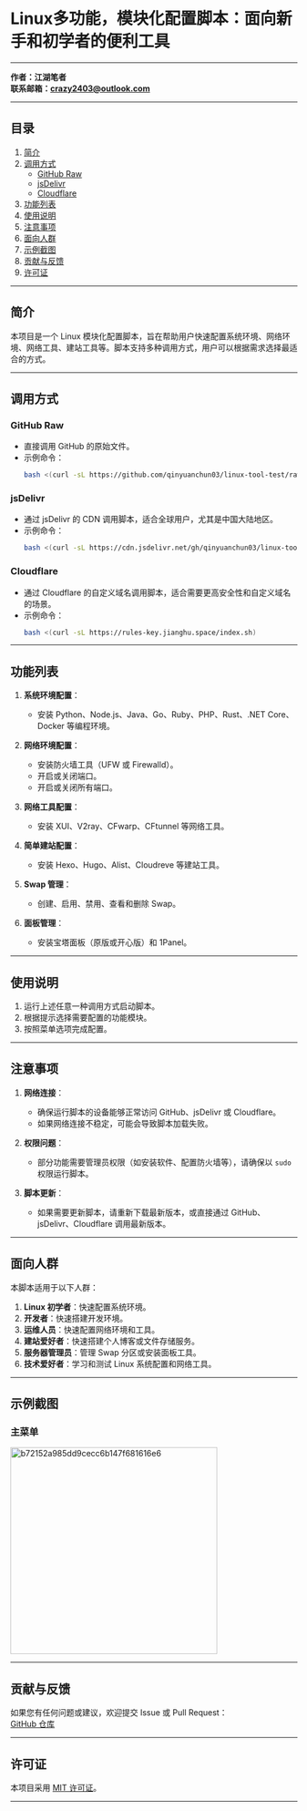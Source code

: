 # Linux多功能，模块化配置脚本：面向新手和初学者的便利工具
---
**作者：江湖笔者**  
**联系邮箱：crazy2403@outlook.com**

---

## 目录
1. [简介](#简介)
2. [调用方式](#调用方式)
   - [GitHub Raw](#github-raw)
   - [jsDelivr](#jsdelivr)
   - [Cloudflare](#cloudflare)
3. [功能列表](#功能列表)
4. [使用说明](#使用说明)
5. [注意事项](#注意事项)
6. [面向人群](#面向人群)
7. [示例截图](#示例截图)
8. [贡献与反馈](#贡献与反馈)
9. [许可证](#许可证)

---

## 简介
本项目是一个 Linux 模块化配置脚本，旨在帮助用户快速配置系统环境、网络环境、网络工具、建站工具等。脚本支持多种调用方式，用户可以根据需求选择最适合的方式。

---

## 调用方式

### GitHub Raw
- 直接调用 GitHub 的原始文件。
- 示例命令：
  ```bash
  bash <(curl -sL https://github.com/qinyuanchun03/linux-tool-test/raw/main/index.sh)
  ```

### jsDelivr
- 通过 jsDelivr 的 CDN 调用脚本，适合全球用户，尤其是中国大陆地区。
- 示例命令：
  ```bash
  bash <(curl -sL https://cdn.jsdelivr.net/gh/qinyuanchun03/linux-tool-test@main/index.sh)
  ```

### Cloudflare
- 通过 Cloudflare 的自定义域名调用脚本，适合需要更高安全性和自定义域名的场景。
- 示例命令：
  ```bash
  bash <(curl -sL https://rules-key.jianghu.space/index.sh)
  ```

---

## 功能列表
1. **系统环境配置**：
   - 安装 Python、Node.js、Java、Go、Ruby、PHP、Rust、.NET Core、Docker 等编程环境。

2. **网络环境配置**：
   - 安装防火墙工具（UFW 或 Firewalld）。
   - 开启或关闭端口。
   - 开启或关闭所有端口。

3. **网络工具配置**：
   - 安装 XUI、V2ray、CFwarp、CFtunnel 等网络工具。

4. **简单建站配置**：
   - 安装 Hexo、Hugo、Alist、Cloudreve 等建站工具。

5. **Swap 管理**：
   - 创建、启用、禁用、查看和删除 Swap。

6. **面板管理**：
   - 安装宝塔面板（原版或开心版）和 1Panel。

---

## 使用说明
1. 运行上述任意一种调用方式启动脚本。
2. 根据提示选择需要配置的功能模块。
3. 按照菜单选项完成配置。

---

## 注意事项
1. **网络连接**：
   - 确保运行脚本的设备能够正常访问 GitHub、jsDelivr 或 Cloudflare。
   - 如果网络连接不稳定，可能会导致脚本加载失败。

2. **权限问题**：
   - 部分功能需要管理员权限（如安装软件、配置防火墙等），请确保以 `sudo` 权限运行脚本。

3. **脚本更新**：
   - 如果需要更新脚本，请重新下载最新版本，或直接通过 GitHub、jsDelivr、Cloudflare 调用最新版本。

---

## 面向人群
本脚本适用于以下人群：
1. **Linux 初学者**：快速配置系统环境。
2. **开发者**：快速搭建开发环境。
3. **运维人员**：快速配置网络环境和工具。
4. **建站爱好者**：快速搭建个人博客或文件存储服务。
5. **服务器管理员**：管理 Swap 分区或安装面板工具。
6. **技术爱好者**：学习和测试 Linux 系统配置和网络工具。

---

## 示例截图
### 主菜单
<img width="363" alt="b72152a985dd9cecc6b147f681616e6" src="https://github.com/user-attachments/assets/2b0e2ed0-b836-49b8-aedc-2ec51bf842e5" />

---

## 贡献与反馈
如果您有任何问题或建议，欢迎提交 Issue 或 Pull Request：  
[GitHub 仓库](https://github.com/qinyuanchun03/linux-tool-test)

---

## 许可证
本项目采用 [MIT 许可证](https://opensource.org/licenses/MIT)。

---
